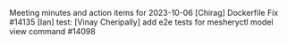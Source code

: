 Meeting minutes and action items for 2023-10-06
[Chirag]  Dockerfile Fix #14135
                    [Ian]  test: 
[Vinay Cheripally] add e2e tests for mesheryctl model view command #14098
